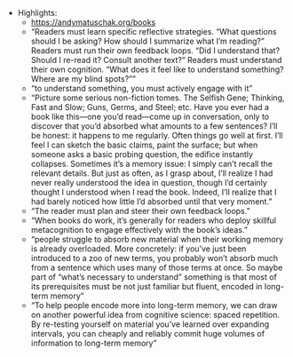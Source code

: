 - Highlights:
    - https://andymatuschak.org/books
    - “Readers must learn specific reflective strategies. “What questions should I be asking? How should I summarize what I’m reading?” Readers must run their own feedback loops. “Did I understand that? Should I re-read it? Consult another text?” Readers must understand their own cognition. “What does it feel like to understand something? Where are my blind spots?””
    - “to understand something, you must actively engage with it”
    - “Picture some serious non-fiction tomes. The Selfish Gene; Thinking, Fast and Slow; Guns, Germs, and Steel; etc. Have you ever had a book like this—one you’d read—come up in conversation, only to discover that you’d absorbed what amounts to a few sentences? I’ll be honest: it happens to me regularly. Often things go well at first. I’ll feel I can sketch the basic claims, paint the surface; but when someone asks a basic probing question, the edifice instantly collapses. Sometimes it’s a memory issue: I simply can’t recall the relevant details. But just as often, as I grasp about, I’ll realize I had never really understood the idea in question, though I’d certainly thought I understood when I read the book. Indeed, I’ll realize that I had barely noticed how little I’d absorbed until that very moment.”
    - “The reader must plan and steer their own feedback loops.”
    - “When books do work, it’s generally for readers who deploy skillful metacognition to engage effectively with the book’s ideas.”
    - “people struggle to absorb new material when their working memory is already overloaded. More concretely: if you’ve just been introduced to a zoo of new terms, you probably won’t absorb much from a sentence which uses many of those terms at once. So maybe part of “what’s necessary to understand” something is that most of its prerequisites must be not just familiar but fluent, encoded in long-term memory”
    - “To help people encode more into long-term memory, we can draw on another powerful idea from cognitive science: spaced repetition. By re-testing yourself on material you’ve learned over expanding intervals, you can cheaply and reliably commit huge volumes of information to long-term memory”
